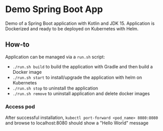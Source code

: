 # Demo Spring Boot App

Demo of a Spring Boot application with Kotlin and JDK 15. Application is Dockerized and ready to be deployed on Kubernetes with Helm.

## How-to

Application can be managed via a ``run.sh`` script:

- ``./run.sh build`` to build the application with Gradle and then build a Docker image
- ``./run.sh start`` to install/upgrade the application with helm on Kubernetes
- ``./run.sh stop`` to uninstall the application
- ``./run.sh remove`` to uninstall application and delete docker images

### Access pod

After successful installation, `kubectl port-forward <pod_name> 8080:8080` and browse to localhost:8080 should show a "Hello World" message 